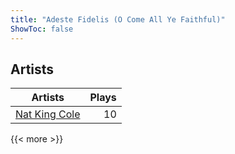 ```yaml
---
title: "Adeste Fidelis (O Come All Ye Faithful)"
ShowToc: false
---
```


## Artists
Artists | Plays 
----- | -----: 
[Nat King Cole](/artists/nat-king-cole-3428) | 10

{{< more >}}
